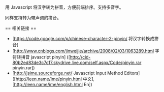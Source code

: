 用 Javascript 将汉字转为拼音，方便前端排序。支持多音字。

同样支持转为带声调的拼音。

== 相关链接 ==
 * [https://code.google.com/p/chinese-character-2-pinyin/ 将汉字转换成拼音]
 * [http://www.cnblogs.com/jinweijie/archive/2008/02/03/1063289.html 字符转拼音 javascript pinyin] ([http://cid-80b2ed83de3c7c17.skydrive.live.com/self.aspx/Code/pinyin.rar pinyin.rar])
 * [http://jsime.sourceforge.net/ Javascript Input Method Editors] ([http://leen.name/ime/pinyin.html 中文], [http://leen.name/ime/english.html En])
